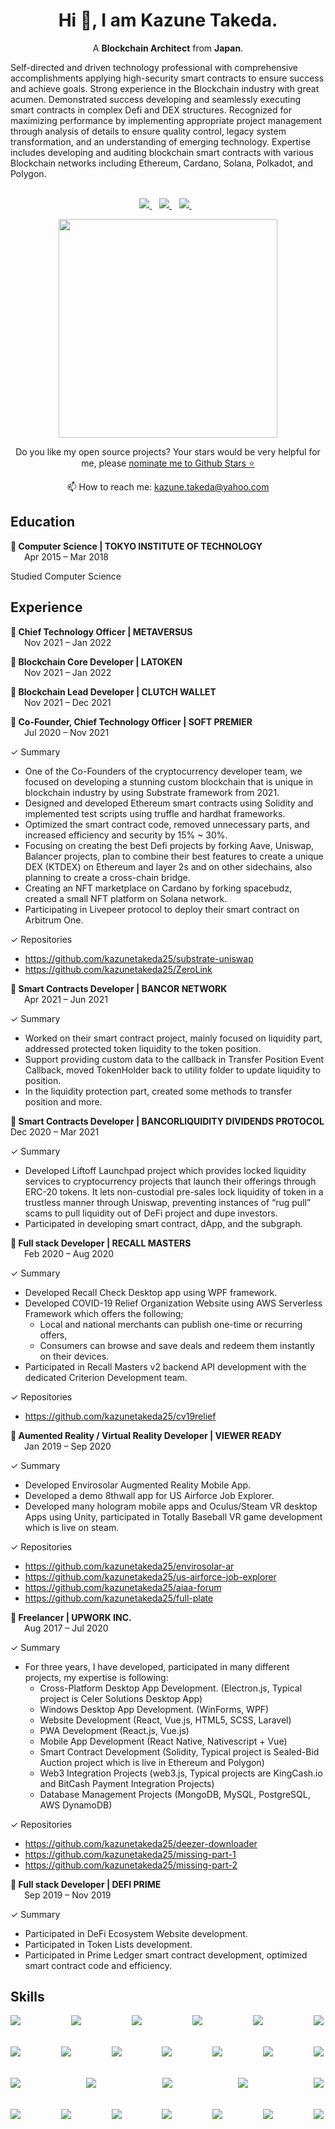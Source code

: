

<h1 align='center'>
  Hi 👋, I am Kazune Takeda.
</h1>

<p align='center'>
  A <b>Blockchain Architect</b> from <b>Japan</b>.
</p>
<p>
Self-directed and driven technology professional with comprehensive accomplishments applying high-security smart contracts to ensure success and achieve goals. Strong experience in the Blockchain industry with great acumen. Demonstrated success developing and seamlessly executing smart contracts in complex Defi and DEX structures. Recognized for maximizing performance by implementing appropriate project management through analysis of details to ensure quality control, legacy system transformation, and an understanding of emerging technology. Expertise includes developing and auditing blockchain smart contracts with various Blockchain networks including Ethereum, Cardano, Solana, Polkadot, and Polygon.
<br><br>
</p>

<p align='center'>
  
  <a href="https://www.linkedin.com/in/kazunetakeda25/">
    <img src="https://img.shields.io/badge/linkedin-%230077B5.svg?&style=for-the-badge&logo=linkedin&logoColor=white" />
  </a>&nbsp;&nbsp;
  <a href="https://twitter.com/kazunetakeda25">
    <img src="https://img.shields.io/badge/Twitter-1DA1F2?style=for-the-badge&logo=twitter&logoColor=white" />        
  </a>&nbsp;&nbsp;
  <a href="https://t.me/kazunetakeda25">
    <img src="https://img.shields.io/badge/Telegram-2CA5E0?style=for-the-badge&logo=telegram&logoColor=white" />        
  </a>&nbsp;&nbsp;
  
</p>

<p align='center'>
  <a href="#"><img src="https://github-readme-stats.vercel.app/api?username=kazunetakeda25&show_icons=true&count_private=true&theme=dark" width="350"></a>
</p>

<p align='center'>
  Do you like my open source projects? Your stars would be very helpful for me, please <a href='https://stars.github.com/nominate/'>nominate me to Github Stars ⭐</a>
</p>

<p align='center'>
  📫 How to reach me: <a href='mailto:kazune.takeda@yahoo.com'>kazune.takeda@yahoo.com</a>
</p>

## Education

**🔹 Computer Science | TOKYO INSTITUTE OF TECHNOLOGY**\
&ensp;&ensp;&nbsp;&nbsp;Apr 2015 – Mar 2018

Studied Computer Science

## Experience

**🔹 Chief Technology Officer | METAVERSUS**\
&ensp;&ensp;&nbsp;&nbsp;Nov 2021 – Jan 2022

**🔹 Blockchain Core Developer | LATOKEN**\
&ensp;&ensp;&nbsp;&nbsp;Nov 2021 – Jan 2022

**🔹 Blockchain Lead Developer | CLUTCH WALLET**\
&ensp;&ensp;&nbsp;&nbsp;Nov 2021 – Dec 2021

**🔹 Co-Founder, Chief Technology Officer | SOFT PREMIER**\
&ensp;&ensp;&nbsp;&nbsp;Jul 2020 – Nov 2021

✓ Summary
- One of the Co-Founders of the cryptocurrency developer team, we focused on developing a stunning custom blockchain that is unique in blockchain industry by using Substrate framework from 2021.
- Designed and developed Ethereum smart contracts using Solidity and implemented test scripts using truffle and hardhat frameworks.
- Optimized the smart contract code, removed unnecessary parts, and increased efficiency and security by 15% ~ 30%.
- Focusing on creating the best Defi projects by forking Aave, Uniswap, Balancer projects, plan to combine their best features to create a unique DEX (KTDEX) on Ethereum and layer 2s and on other sidechains, also planning to create a cross-chain bridge.
- Creating an NFT marketplace on Cardano by forking spacebudz, created a small NFT platform on Solana network.
- Participating in Livepeer protocol to deploy their smart contract on Arbitrum One.

✓ Repositories
- https://github.com/kazunetakeda25/substrate-uniswap
- https://github.com/kazunetakeda25/ZeroLink

**🔹 Smart Contracts Developer | BANCOR NETWORK**\
&ensp;&ensp;&nbsp;&nbsp;Apr 2021 – Jun 2021

✓ Summary
- Worked on their smart contract project, mainly focused on liquidity part, addressed protected token liquidity to the token position.
- Support providing custom data to the callback in Transfer Position Event Callback, moved TokenHolder back to utility folder to update liquidity to position.
- In the liquidity protection part, created some methods to transfer position and more.

**🔹 Smart Contracts Developer | BANCORLIQUIDITY DIVIDENDS PROTOCOL**\
     Dec 2020 – Mar 2021

✓ Summary
-	Developed Liftoff Launchpad project which provides locked liquidity services to cryptocurrency projects that launch their offerings through ERC-20 tokens. It lets non-custodial pre-sales lock liquidity of token in a trustless manner through Uniswap, preventing instances of “rug pull” scams to pull liquidity out of DeFi project and dupe investors.
- Participated in developing smart contract, dApp, and the subgraph.

**🔹 Full stack Developer | RECALL MASTERS**\
&ensp;&ensp;&nbsp;&nbsp;Feb 2020 – Aug 2020

✓ Summary
- Developed Recall Check Desktop app using WPF framework.
- Developed COVID-19 Relief Organization Website using AWS Serverless Framework which offers the following;
  - Local and national merchants can publish one-time or recurring offers, 
  - Consumers can browse and save deals and redeem them instantly on their devices.
- Participated in Recall Masters v2 backend API development with the dedicated Criterion Development team.

✓ Repositories
- https://github.com/kazunetakeda25/cv19relief

**🔹 Aumented Reality / Virtual Reality Developer | VIEWER READY**\
&ensp;&ensp;&nbsp;&nbsp;Jan 2019 – Sep 2020

✓ Summary
- Developed Envirosolar Augmented Reality Mobile App.
- Developed a demo 8thwall app for US Airforce Job Explorer.
- Developed many hologram mobile apps and Oculus/Steam VR desktop Apps using Unity, participated in Totally Baseball VR game development which is live on steam.

✓ Repositories
- https://github.com/kazunetakeda25/envirosolar-ar
- https://github.com/kazunetakeda25/us-airforce-job-explorer
- https://github.com/kazunetakeda25/aiaa-forum
- https://github.com/kazunetakeda25/full-plate

**🔹 Freelancer | UPWORK INC.**\
&ensp;&ensp;&nbsp;&nbsp;Aug 2017 – Jul 2020

✓ Summary
- For three years, I have developed, participated in many different projects, my expertise is following:
  - Cross-Platform Desktop App Development. (Electron.js, Typical project is Celer Solutions Desktop App)
  - Windows Desktop App Development. (WinForms, WPF)
  - Website Development (React, Vue.js, HTML5, SCSS, Laravel)
  - PWA Development (React.js, Vue.js)
  - Mobile App Development (React Native, Nativescript + Vue)
  - Smart Contract Development (Solidity, Typical project is Sealed-Bid Auction project which is live in Ethereum and Polygon)
  - Web3 Integration Projects (web3.js, Typical projects are KingCash.io and BitCash Payment Integration Projects)
  - Database Management Projects (MongoDB, MySQL, PostgreSQL, AWS DynamoDB)

✓ Repositories
- https://github.com/kazunetakeda25/deezer-downloader
- https://github.com/kazunetakeda25/missing-part-1
- https://github.com/kazunetakeda25/missing-part-2

**🔹 Full stack Developer | DEFI PRIME**\
&ensp;&ensp;&nbsp;&nbsp;Sep 2019 – Nov 2019

✓ Summary
- Participated in DeFi Ecosystem Website development.
- Participated in Token Lists development.
- Participated in Prime Ledger smart contract development, optimized smart contract code and efficiency.

## Skills
<div align="center">
  <div style="display: flex; justify-content: space-between;">
    <img align="left" src="https://img.shields.io/badge/Solidity-e6e6e6?style=for-the-badge&logo=solidity&logoColor=black" />
    <img align="left" src="https://img.shields.io/badge/Rust-black?style=for-the-badge&logo=rust&logoColor=#E57324" />
    <img align="left" src="https://img.shields.io/badge/-Haskell-yellow?style=for-the-badge" />
    <img align="left" src="https://img.shields.io/badge/-Plutus-blue?style=for-the-badge" />
    <img align="left" src="https://img.shields.io/badge/-Smart%20Contracts-green?style=for-the-badge" />
    <img align="left" src="https://img.shields.io/badge/Ethereum-3C3C3D?style=for-the-badge&logo=Ethereum&logoColor=white" />
  </div>
  <br>
  <br>
  <div style="display: flex; justify-content: space-between;">
    <img align="left" src="https://img.shields.io/badge/-Cardano-blue?style=for-the-badge" />
    <img align="left" src="https://img.shields.io/badge/-Solana-%237E7FC8?style=for-the-badge" />
    <img align="left" src="https://img.shields.io/badge/Polkadot-E6007A?style=for-the-badge&logo=polkadot&logoColor=white" />
    <img align="left" src="https://img.shields.io/badge/-Polygon-blueviolet?style=for-the-badge" />
    <img align="left" src="https://img.shields.io/badge/chainlink-375BD2?style=for-the-badge&logo=chainlink&logoColor=white" />
    <img align="left" src="https://img.shields.io/badge/Ubuntu-E95420?style=for-the-badge&logo=ubuntu&logoColor=white" />
    <img align="left" src="https://img.shields.io/badge/Git-F05032?style=for-the-badge&logo=git&logoColor=white" />
  </div>
  <br>
  <br>
  <div style="display: flex; justify-content: space-between;">
    <img align="left" src="https://img.shields.io/badge/microsoft%20azure-0089D6?style=for-the-badge&logo=microsoft-azure&logoColor=white" />
    <img align="left" src="https://img.shields.io/badge/Amazon AWS-{232F3E}?style=for-the-badge&logo=amazonaws&logoColor=white" />
    <img align="left" src="https://img.shields.io/badge/Docker-2CA5E0?style=for-the-badge&logo=docker&logoColor=white" />
    <img align="left" src="https://img.shields.io/badge/GraphQl-E10098?style=for-the-badge&logo=graphql&logoColor=white" />
    <img align="left" src="https://img.shields.io/badge/next.js-000000?style=for-the-badge&logo=nextdotjs&logoColor=white" />
  </div>
  <br>
  <br>
  <div style="display: flex; justify-content: space-between;">
    <img align="left" src="https://img.shields.io/badge/React-20232A?style=for-the-badge&logo=react&logoColor=61DAFB" />
    <img align="left" src="https://img.shields.io/badge/Redux-593D88?style=for-the-badge&logo=redux&logoColor=white" />
    <img align="left" src="https://img.shields.io/badge/Node.js-339933?style=for-the-badge&logo=nodedotjs&logoColor=white" />
    <img align="left" src="https://img.shields.io/badge/MongoDB-4EA94B?style=for-the-badge&logo=mongodb&logoColor=white" />
    <img align="left" src="https://img.shields.io/badge/PostgreSQL-316192?style=for-the-badge&logo=postgresql&logoColor=white" />
    <img align="left" src="https://img.shields.io/badge/-DeFi-blue?style=for-the-badge" />
    <img align="left" src="https://img.shields.io/badge/-NFT-green?style=for-the-badge" />
  </div>
</div>

